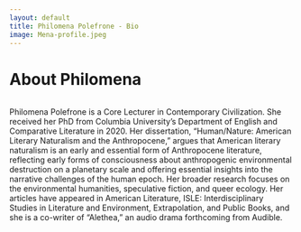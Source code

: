 ```yaml
---
layout: default
title: Philomena Polefrone - Bio
image: Mena-profile.jpeg
---
```


<div class="post">
	<h1 class="pageTitle">About Philomena</h1>
	<img src="{{ '/assets/img/Mena-profile.jpeg' }}" alt="">
	<p class="intro">Philomena Polefrone is a Core Lecturer in Contemporary Civilization. She received her PhD from Columbia University’s Department of English and Comparative Literature in 2020. Her dissertation, “Human/Nature: American Literary Naturalism and the Anthropocene,” argues that American literary naturalism is an early and essential form of Anthropocene literature, reflecting early forms of consciousness about anthropogenic environmental destruction on a planetary scale and offering essential insights into the narrative challenges of the human epoch. Her broader research focuses on the environmental humanities, speculative fiction, and queer ecology. Her articles have appeared in American Literature, ISLE: Interdisciplinary Studies in Literature and Environment, Extrapolation, and Public Books, and she is a co-writer of “Alethea,” an audio drama forthcoming from Audible.</p>
</div>
